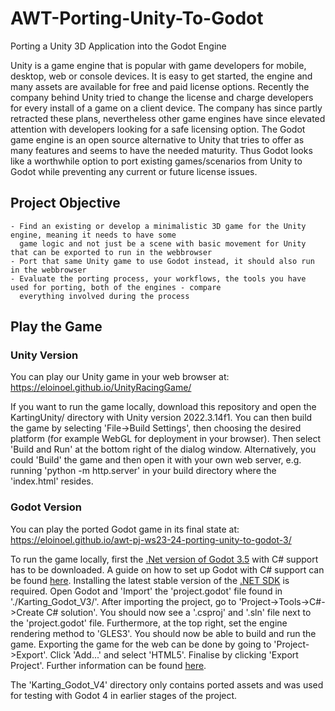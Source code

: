 # AWT-Porting-Unity-To-Godot

Porting a Unity 3D Application into the Godot Engine

Unity is a game engine that is popular with game developers for mobile, desktop, web or console devices. It is easy to get started, the engine and many assets are available for free and paid license options. Recently the company behind Unity tried to change the license and charge developers for every install of a game on a client device. The company has since partly retracted these plans, nevertheless other game engines have since elevated attention with developers looking for a safe licensing option. The Godot game engine is an open source alternative to Unity that tries to offer as many features and seems to have the needed maturity. Thus Godot looks like a worthwhile option to port existing games/scenarios from Unity to Godot while preventing any current or future license issues.

## Project Objective

    - Find an existing or develop a minimalistic 3D game for the Unity engine, meaning it needs to have some 
      game logic and not just be a scene with basic movement for Unity that can be exported to run in the webbrowser
    - Port that same Unity game to use Godot instead, it should also run in the webbrowser
    - Evaluate the porting process, your workflows, the tools you have used for porting, both of the engines - compare 
      everything involved during the process

## Play the Game

### Unity Version

You can play our Unity game in your web browser at: https://eloinoel.github.io/UnityRacingGame/ 

If you want to run the game locally, download this repository and open the KartingUnity/ directory with Unity version 2022.3.14f1. You can then build the game by selecting 'File->Build Settings', then choosing the desired platform (for example WebGL for deployment in your browser). Then select 'Build and Run' at the bottom right of the dialog window. Alternatively, you could 'Build' the game and then open it with your own web server, e.g. running 'python -m http.server' in your build directory where the 'index.html' resides.

### Godot Version

You can play the ported Godot game in its final state at: https://eloinoel.github.io/awt-pj-ws23-24-porting-unity-to-godot-3/ 

To run the game locally, first the [.Net version of Godot 3.5](https://godotengine.org/download/3.x/windows/) with C# support has to be downloaded. A guide on how to set up Godot with C# support can be found [here](https://docs.godotengine.org/en/3.5/tutorials/scripting/c_sharp/c_sharp_basics.html). Installing the latest stable version of the [.NET SDK](https://dotnet.microsoft.com/en-us/download) is required. Open Godot and 'Import' the 'project.godot' file found in './Karting_Godot_V3/'. After importing the project, go to 'Project->Tools->C#->Create C# solution'. You should now see a '.csproj' and '.sln' file next to the 'project.godot' file. Furthermore, at the top right, set the engine rendering method to 'GLES3'. You should now be able to build and run the game. 
Exporting the game for the web can be done by going to 'Project->Export'. Click 'Add...' and select 'HTML5'. Finalise by clicking 'Export Project'. Further information can be found [here](https://docs.godotengine.org/en/3.5/tutorials/export/exporting_for_web.html#doc-exporting-for-web).

The 'Karting_Godot_V4' directory only contains ported assets and was used for testing with Godot 4 in earlier stages of the project. 
